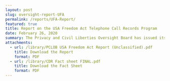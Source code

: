 ```yaml
---
layout: post
slug: oversight-report-UFA
permalink: /reports/UFA-Report/
featured: true
title: Report on the USA Freedom Act Telephone Call Records Program
date: February 26, 2020
summary: The Privacy and Civil Liberties Oversight Board has issued its oversight report on the government’s operation of the call detail records (CDR) program under the USA Freedom Act.   
attachments:
  - url: /library/PCLOB USA Freedom Act Report (Unclassified).pdf
    title: Download the Report
    format: PDF
  - url: /library/CDR Fact sheet FINAL.pdf
    title: Download the Fact Sheet
    format: PDF
---
```

